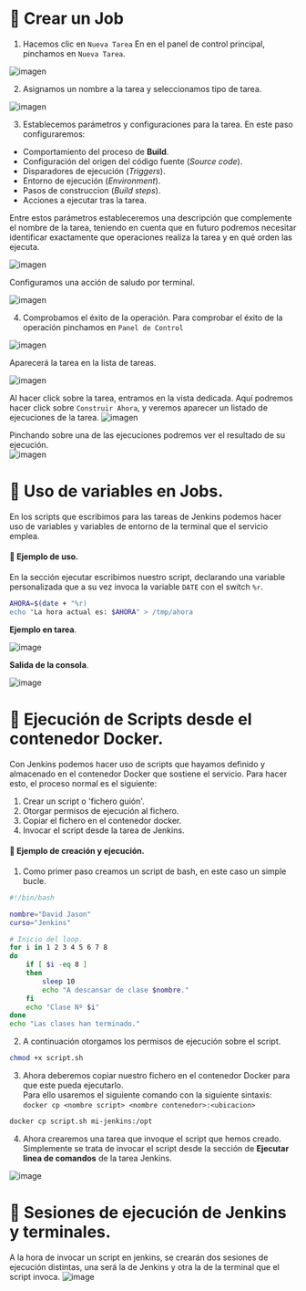 # 📌 Crear un Job
    
1. Hacemos clic en `Nueva Tarea`
En en el panel de control principal, pinchamos en `Nueva Tarea`.
   
![imagen](https://github.com/user-attachments/assets/b22e02f6-a1f6-483b-8844-34428a433948)
    
2. Asignamos un nombre a la tarea y seleccionamos tipo de tarea.

    
![imagen](https://github.com/user-attachments/assets/abf319bc-421b-4327-b270-5d19e2b71352)
        
3. Establecemos parámetros y configuraciones para la tarea.
En este paso configuraremos:
- Comportamiento del proceso de **Build**.
- Configuración del origen del código fuente (_Source code_).
- Disparadores de ejecución (_Triggers_).
- Entorno de ejecución (_Environment_).
- Pasos de construccion (_Build steps_).
- Acciones a ejecutar tras la tarea.

Entre estos parámetros estableceremos una descripción que complemente el nombre de la tarea, teniendo en cuenta que en futuro podremos necesitar identificar exactamente que operaciones realiza la tarea y en qué orden las ejecuta.
       
![imagen](https://github.com/user-attachments/assets/49cd34a7-8795-48c1-a9ab-860305e6826b)
      
Configuramos una acción de saludo por terminal.
    
![imagen](https://github.com/user-attachments/assets/acb543e4-a585-41ed-8bcd-814a4ea7f0f8)
    
4. Comprobamos el éxito de la operación.
Para comprobar el éxito de la operación pinchamos en `Panel de Control` 
    
![imagen](https://github.com/user-attachments/assets/3023b99f-27be-448b-a36d-ae8b728b016e)
     
Aparecerá la tarea en la lista de tareas.
    
![imagen](https://github.com/user-attachments/assets/917b9481-bb19-4e9f-95a7-fc8a67cf23de)

Al hacer click sobre la tarea, entramos en la vista dedicada. Aquí podremos hacer click sobre `Construir Ahora`, y veremos aparecer un listado de ejecuciones de la tarea.
![imagen](https://github.com/user-attachments/assets/376a6343-97d1-4af5-900d-d1858792369f)
   
Pinchando sobre una de las ejecuciones podremos ver el resultado de su ejecución.   
![imagen](https://github.com/user-attachments/assets/c5684f73-1da1-43a6-8761-e5320582b6ec)





# 📌 Uso de variables en Jobs.
En los scripts que escribimos para las tareas de Jenkins podemos hacer uso de variables y variables de entorno de la terminal que el servicio emplea.

#### 🧮 Ejemplo de uso.   
En la sección ejecutar escribimos nuestro script, declarando una variable personalizada que a su vez invoca la variable `DATE` con el switch `%r`.

```bash
AHORA=$(date + "%r)
echo "La hora actual es: $AHORA" > /tmp/ahora
```   
   
**Ejemplo en tarea**.
   
![image](https://github.com/user-attachments/assets/f1ece043-bd30-4be5-ad6b-803c5a6bec91)
    
**Salida de la consola**.
    
![image](https://github.com/user-attachments/assets/a6b7a69f-4233-4471-96af-4fd88a50b3a2)


# 📌 Ejecución de Scripts desde el contenedor Docker.
Con Jenkins podemos hacer uso de scripts que hayamos definido y almacenado en el contenedor Docker que sostiene el servicio. Para hacer esto, el proceso normal es el siguiente:
1. Crear un script o 'fichero guión'.
2. Otorgar permisos de ejecución al fichero.
3. Copiar el fichero en el contenedor docker.
4. Invocar el script desde la tarea de Jenkins.
   
   
#### 🧮 Ejemplo de creación y ejecución.
1. Como primer paso creamos un script de bash, en este caso un simple bucle.
```bash
#!/bin/bash

nombre="David Jason"
curso="Jenkins"

# Inicio del loop.
for i in 1 2 3 4 5 6 7 8
do
    if [ $i -eq 8 ]
    then
        sleep 10
        echo "A descansar de clase $nombre."
    fi
    echo "Clase Nº $i"
done
echo "Las clases han terminado."
```

2. A continuación otorgamos los permisos de ejecución sobre el script.
```bash
chmod +x script.sh
```

3. Ahora deberemos copiar nuestro fichero en el contenedor Docker para que este pueda ejecutarlo.   
Para ello usaremos el siguiente comando con la siguiente sintaxis:    
`docker cp <nombre script> <nombre contenedor>:<ubicacion> `  

```bash
docker cp script.sh mi-jenkins:/opt
```
   
4. Ahora crearemos una tarea que invoque el script que hemos creado.
Simplemente se trata de invocar el script desde la sección de **Ejecutar linea de comandos** de la tarea Jenkins.
    
![image](https://github.com/user-attachments/assets/81779c1e-5cf1-4bb2-aab1-90aa72a3009f)


# 📌 Sesiones de ejecución de Jenkins y terminales.
A la hora de invocar un script en jenkins, se crearán dos sesiones de ejecución distintas, una será la de Jenkins y otra la de la terminal que el script invoca.
![image](https://github.com/user-attachments/assets/7814bde5-81ae-44dd-926d-43d0ef1d678e)

